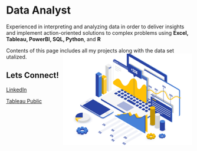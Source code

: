 
# Data Analyst

Experienced in interpreting and analyzing data in order to deliver insights and implement action-oriented solutions to complex problems using **Excel, Tableau, PowerBI, SQL, Python**, and **R**

Contents of this page includes all my projects along with the data set utalized. <img src ="https://github.com/Kishp92/Kishp92/blob/50358456d3636d17105ddf8842f32aacf5c81026/Data-Analytics-What-is-Data-Analytics-Edureka-1.png" width="350" height="auto" align="right">


## Lets Connect!


<a href="https://www.linkedin.com/in/kishanpateldata/"> LinkedIn</a>

<a href="https://public.tableau.com/app/profile/kishan.patel2847#!/">Tableau Public</a>
